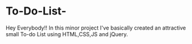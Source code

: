 # To-Do-List-
Hey Everybody!! In this minor project I've basically created an attractive small To-do List using HTML,CSS,JS and jQuery. 

